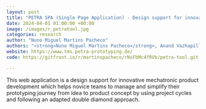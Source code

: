 ```yaml
---
layout: post
title: "PETRA SPA (Single Page Application) - Design support for innovative mechatronic product development"
date: 2024-04-01 01:00:00 +00:00
image: /images/r_petratool.jpg
categories: research
author: "Nuno Miguel Martins Pacheco"
authors: "<strong>Nuno Miguel Martins Pacheco</strong>, Anand Vazhapilli Sureshbabu, Markus Mörtl, Markus Zimmermann, Laura Isabel Durán Noy, Masaru Charles Nürnberger, Andreas Feldl"
website: https://www.tms.petra-prototyping.de/
code: https://gitfront.io/r/martinspacheco/rNsFbMc4fRVb/petra-tool.git

---
```


This web application is a design support for innovative mechatronic product development which helps novice teams to manage and simplify their prototyping journey from idea to product concept by using project cycles and following an adapted double diamond approach.